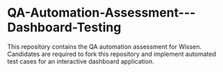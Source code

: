 # QA-Automation-Assessment---Dashboard-Testing
This repository contains the QA automation assessment for Wissen. Candidates are required to fork this repository and implement automated test cases for an interactive dashboard application.
